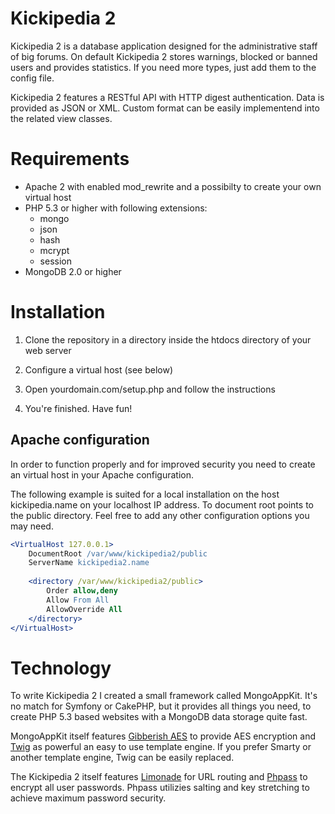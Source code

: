# Kickipedia 2 #

Kickipedia 2 is a database application designed for the administrative staff of big forums. On default Kickipedia 2 stores warnings, blocked or banned users and provides statistics. If you need more types, just add them to the config file.

Kickipedia 2 features a RESTful API with HTTP digest authentication. Data is provided as JSON or XML. Custom format can be easily implementend into the related view classes.

# Requirements #

- Apache 2 with enabled mod_rewrite and a possibilty to create your own virtual host
- PHP 5.3 or higher with following extensions:
  - mongo
  - json
  - hash
  - mcrypt
  - session
- MongoDB 2.0 or higher

# Installation #

1. Clone the repository in a directory inside the htdocs directory of your web server

2. Configure a virtual host (see below)

3. Open yourdomain.com/setup.php and follow the instructions

4. You're finished. Have fun!

## Apache configuration ##

In order to function properly and for improved security you need to create an virtual host in your Apache configuration.

The following example is suited for a local installation on the host kickipedia.name on your localhost IP address. To document root points to the public directory. Feel free to add any other configuration options you may need.

```apache
<VirtualHost 127.0.0.1>
    DocumentRoot /var/www/kickipedia2/public
    ServerName kickipedia2.name
    
    <directory /var/www/kickipedia2/public>
        Order allow,deny
        Allow From All
        AllowOverride All
    </directory>
</VirtualHost>
```

# Technology #

To write Kickipedia 2 I created a small framework called MongoAppKit. It's no match for Symfony or CakePHP, but it provides all things you need, to create PHP 5.3 based websites with a MongoDB data storage quite fast.

MongoAppKit itself features [Gibberish AES](https://github.com/ivantcholakov/gibberish-aes-php) to provide AES encryption and [Twig](https://github.com/fabpot/Twig) as powerful an easy to use template engine. If you prefer Smarty or another template engine, Twig can be easily replaced.

The Kickipedia 2 itself features [Limonade](https://github.com/sofadesign/limonade) for URL routing and [Phpass](https://github.com/rchouinard/phpass) to encrypt all user passwords. Phpass utilizies salting and key stretching to achieve maximum password security.